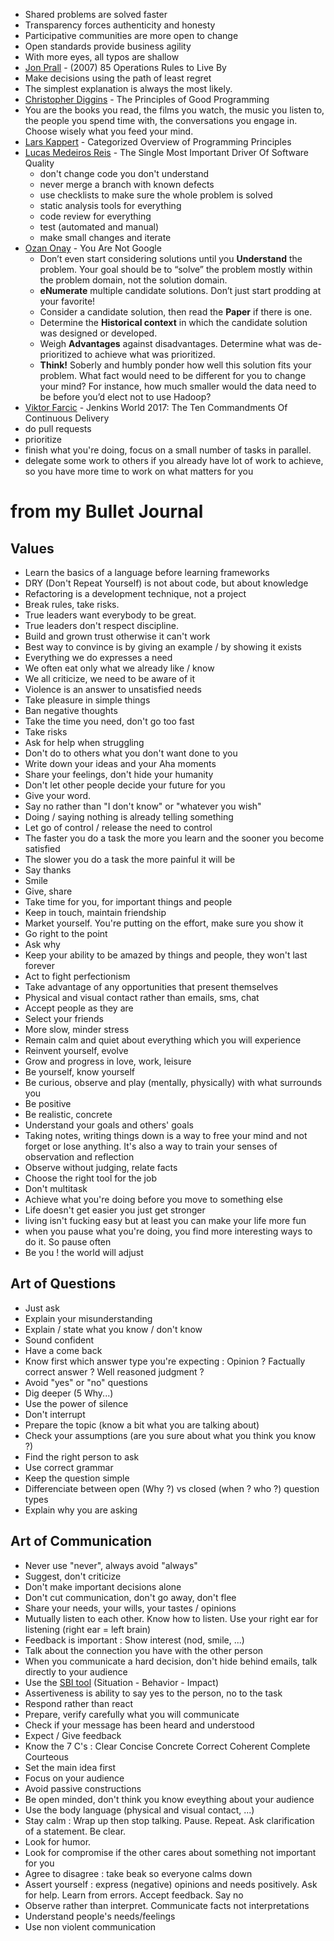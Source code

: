* Shared problems are solved faster
* Transparency forces authenticity and honesty
* Participative communities are more open to change
* Open standards provide business agility
* With more eyes, all typos are shallow
* [Jon Prall](http://jprall.typepad.com/blog/2010/10/85-operational-rules.html) - (2007) 85 Operations Rules to Live By
* Make decisions using the path of least regret
* The simplest explanation is always the most likely.
* [Christopher Diggins](http://www.artima.com/weblogs/viewpost.jsp?thread=331531) - The Principles of Good Programming
* You are the books you read, the films you watch, the music you listen to, the people you spend time with, the conversations you engage in. Choose wisely what you feed your mind.
* [Lars Kappert](https://webpro.github.io/programming-principles/) - Categorized Overview of Programming Principles
* [Lucas Medeiros Reis](https://dev.to/iamlucasmreis/the-single-most-important-driver-of-software-quality) - The Single Most Important Driver Of Software Quality
  * don't change code you don't understand
  * never merge a branch with known defects
  * use checklists to make sure the whole problem is solved
  * static analysis tools for everything
  * code review for everything
  * test (automated and manual)
  * make small changes and iterate
* [Ozan Onay](https://blog.bradfieldcs.com/you-are-not-google-84912cf44afb) - You Are Not Google
  * Don’t even start considering solutions until you **Understand** the problem. Your goal should be to “solve” the problem mostly within the problem domain, not the solution domain.
  * **eNumerate** multiple candidate solutions. Don’t just start prodding at your favorite!
  * Consider a candidate solution, then read the **Paper** if there is one.
  * Determine the **Historical context** in which the candidate solution was designed or developed.
  * Weigh **Advantages** against disadvantages. Determine what was de-prioritized to achieve what was prioritized.
  * **Think!** Soberly and humbly ponder how well this solution fits your problem. What fact would need to be different for you to change your mind? For instance, how much smaller would the data need to be before you’d elect not to use Hadoop?
* [Viktor Farcic](cd/viktor_farcic_on_continuous_delivery.md) - Jenkins World 2017: The Ten Commandments Of Continuous Delivery
* do pull requests
* prioritize
* finish what you're doing, focus on a small number of tasks in parallel. 
* delegate some work to others if you already have lot of work to achieve, so you have more time to work on what matters for you

# from my Bullet Journal
## Values 
* Learn the basics of a language before learning frameworks
* DRY (Don't Repeat Yourself) is not about code, but about knowledge
* Refactoring is a development technique, not a project
* Break rules, take risks.
* True leaders want everybody to be great.
* True leaders don't respect discipline.
* Build and grown trust otherwise it can't work
* Best way to convince is by giving an example / by showing it exists
* Everything we do expresses a need
* We often eat only what we already like / know
* We all criticize, we need to be aware of it
* Violence is an answer to unsatisfied needs
* Take pleasure in simple things
* Ban negative thoughts
* Take the time you need, don't go too fast
* Take risks 
* Ask for help when struggling
* Don't do to others what you don't want done to you
* Write down your ideas and your Aha moments
* Share your feelings, don't hide your humanity 
* Don't let other people decide your future for you
* Give your word. 
* Say no rather than "I don't know" or "whatever you wish"
* Doing / saying nothing is already telling something
* Let go of control / release the need to control
* The faster you do a task the more you learn and the sooner you become satisfied
* The slower you do a task the more painful it will be
* Say thanks
* Smile
* Give, share
* Take time for you, for important things and people
* Keep in touch, maintain friendship
* Market yourself. You're putting on the effort, make sure you show it
* Go right to the point
* Ask why
* Keep your ability to be amazed by things and people, they won't last forever
* Act to fight perfectionism
* Take advantage of any opportunities that present themselves
* Physical and visual contact rather than emails, sms, chat
* Accept people as they are
* Select your friends
* More slow, minder stress
* Remain calm and quiet about everything which you will experience
* Reinvent yourself, evolve
* Grow and progress in love, work, leisure
* Be yourself, know yourself
* Be curious, observe and play (mentally, physically) with what surrounds you
* Be positive
* Be realistic, concrete
* Understand your goals and others' goals
* Taking notes, writing things down is a way to free your mind and not forget or lose anything. It's also a way to train your senses of observation and reflection
* Observe without judging, relate facts
* Choose the right tool for the job
* Don't multitask
* Achieve what you're doing before you move to something else
* Life doesn't get easier you just get stronger
* living isn't fucking easy but at least you can make your life more fun
* when you pause what you're doing, you find more interesting ways to do it. So pause often
* Be you ! the world will adjust

## Art of Questions
* Just ask
* Explain your misunderstanding 
* Explain / state what you know / don't know
* Sound confident
* Have a come back
* Know first which answer type you're expecting : Opinion ? Factually correct answer ? Well reasoned judgment ? 
* Avoid "yes" or "no" questions 
* Dig deeper (5 Why...)
* Use the power of silence
* Don't interrupt
* Prepare the topic (know a bit what you are talking about)
* Check your assumptions (are you sure about what you think you know ?)
* Find the right person to ask
* Use correct grammar
* Keep the question simple
* Differenciate between open (Why ?) vs closed (when ? who ?) question types
* Explain why you are asking 

## Art of Communication
* Never use "never", always avoid "always"
* Suggest, don't criticize
* Don't make important decisions alone
* Don't cut communication, don't go away, don't flee
* Share your needs, your wills, your tastes / opinions
* Mutually listen to each other. Know how to listen. Use your right ear for listening (right ear = left brain) 
* Feedback is important : Show interest (nod, smile, ...)
* Talk about the connection you have with the other person
* When you communicate a hard decision, don't hide behind emails, talk directly to your audience
* Use the [SBI tool](https://www.mindtools.com/pages/article/situation-behavior-impact-feedback.htm) (Situation - Behavior - Impact)
* Assertiveness is ability to say yes to the person, no to the task 
* Respond rather than react
* Prepare, verify carefully what you will communicate
* Check if your message has been heard and understood
* Expect / Give feedback 
* Know the 7 C's : Clear Concise Concrete Correct Coherent Complete Courteous 
* Set the main idea first
* Focus on your audience
* Avoid passive constructions
* Be open minded, don't think you know eveything about your audience
* Use the body language (physical and visual contact, ...)
* Stay calm : Wrap up then stop talking. Pause. Repeat. Ask clarification of a statement. Be clear. 
* Look for humor. 
* Look for compromise if the other cares about something not important for you 
* Agree to disagree : take beak so everyone calms down 
* Assert yourself : express (negative) opinions and needs positively. Ask for help. Learn from errors. Accept feedback. Say no
* Observe rather than interpret. Communicate facts not interpretations
* Understand people's needs/feelings
* Use non violent communication 
